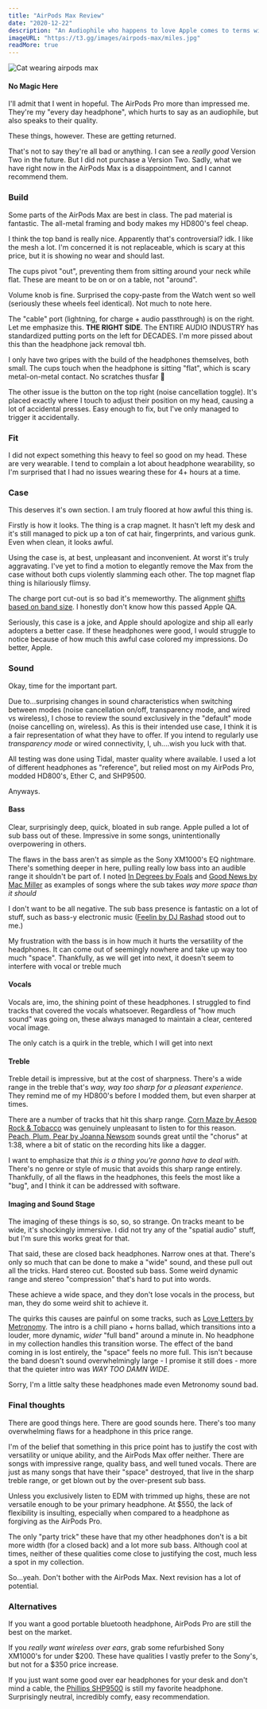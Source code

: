 ```yaml
---
title: "AirPods Max Review"
date: "2020-12-22"
description: "An Audiophile who happens to love Apple comes to terms with this terrible product"
imageURL: "https://t3.gg/images/airpods-max/miles.jpg"
readMore: true
---
```


![Cat wearing airpods max](https://t3.gg/images/airpods-max/miles.jpg)

#### No Magic Here

I'll admit that I went in hopeful. The AirPods Pro more than impressed me. They're my "every day headphone", which hurts to say as an audiophile, but also speaks to their quality.

These things, however. These are getting returned.

That's not to say they're all bad or anything. I can see a _really good_ Version Two in the future. But I did not purchase a Version Two. Sadly, what we have right now in the AirPods Max is a disappointment, and I cannot recommend them.

### Build

Some parts of the AirPods Max are best in class. The pad material is fantastic. The all-metal framing and body makes my HD800's feel cheap.

I think the top band is really nice. Apparently that's controversial? idk. I like the mesh a lot. I'm concerned it is not replaceable, which is scary at this price, but it is showing no wear and should last.

The cups pivot "out", preventing them from sitting around your neck while flat. These are meant to be on or on a table, not "around".

Volume knob is fine. Surprised the copy-paste from the Watch went so well (seriously these wheels feel identical). Not much to note here.

The "cable" port (lightning, for charge + audio passthrough) is on the right. Let me emphasize this. **THE RIGHT SIDE**. The ENTIRE AUDIO INDUSTRY has standardized putting ports on the left for DECADES. I'm more pissed about this than the headphone jack removal tbh.

I only have two gripes with the build of the headphones themselves, both small. The cups touch when the headphone is sitting "flat", which is scary metal-on-metal contact. No scratches thusfar 🤞

The other issue is the button on the top right (noise cancellation toggle). It's placed exactly where I touch to adjust their position on my head, causing a lot of accidental presses. Easy enough to fix, but I've only managed to trigger it accidentally.

### Fit

I did not expect something this heavy to feel so good on my head. These are very wearable. I tend to complain a lot about headphone wearability, so I'm surprised that I had no issues wearing these for 4+ hours at a time.

### Case

This deserves it's own section. I am truly floored at how awful this thing is.

Firstly is how it looks. The thing is a crap magnet. It hasn't left my desk and it's still managed to pick up a ton of cat hair, fingerprints, and various gunk. Even when clean, it looks awful.

Using the case is, at best, unpleasant and inconvenient. At worst it's truly aggravating. I've yet to find a motion to elegantly remove the Max from the case without both cups violently slamming each other. The top magnet flap thing is hilariously flimsy.

The charge port cut-out is so bad it's memeworthy. The alignment [shifts based on band size](https://x.com/theo/status/1341567760405413889). I honestly don't know how this passed Apple QA.

Seriously, this case is a joke, and Apple should apologize and ship all early adopters a better case. If these headphones were good, I would struggle to notice because of how much this awful case colored my impressions. Do better, Apple.

### Sound

Okay, time for the important part.

Due to...surprising changes in sound characteristics when switching between modes (noise cancellation on/off, transparency mode, and wired vs wireless), I chose to review the sound exclusively in the "default" mode (noise cancelling on, wireless). As this is their intended use case, I think it is a fair representation of what they have to offer. If you intend to regularly use _transparency mode_ or wired connectivity, I, uh....wish you luck with that.

All testing was done using Tidal, master quality where available. I used a lot of different headphones as "reference", but relied most on my AirPods Pro, modded HD800's, Ether C, and SHP9500.

Anyways.

#### Bass

Clear, surprisingly deep, quick, bloated in sub range. Apple pulled a lot of sub bass out of these. Impressive in some songs, unintentionally overpowering in others.

The flaws in the bass aren't as simple as the Sony XM1000's EQ nightmare. There's something deeper in here, pulling really low bass into an audible range it shouldn't be part of. I noted [In Degrees by Foals](https://tidal.com/browse/track/104850234) and [Good News by Mac Miller](https://tidal.com/browse/track/127872910) as examples of songs where the sub takes _way more space than it should_

I don't want to be all negative. The sub bass presence is fantastic on a lot of stuff, such as bass-y electronic music ([Feelin by DJ Rashad](https://tidal.com/browse/track/111934877) stood out to me.)

My frustration with the bass is in how much it hurts the versatility of the headphones. It can come out of seemingly nowhere and take up way too much "space". Thankfully, as we will get into next, it doesn't seem to interfere with vocal or treble much

#### Vocals

Vocals are, imo, the shining point of these headphones. I struggled to find tracks that covered the vocals whatsoever. Regardless of "how much sound" was going on, these always managed to maintain a clear, centered vocal image.

The only catch is a quirk in the treble, which I will get into next

#### Treble

Treble detail is impressive, but at the cost of sharpness. There's a wide range in the treble that's _way, way too sharp for a pleasant experience_. They remind me of my HD800's before I modded them, but even sharper at times.

There are a number of tracks that hit this sharp range. [Corn Maze by Aesop Rock & Tobacco](https://tidal.com/browse/track/143829701) was genuinely unpleasant to listen to for this reason. [Peach, Plum, Pear by Joanna Newsom](https://tidal.com/browse/track/111390583) sounds great until the "chorus" at 1:38, where a bit of static on the recording hits like a dagger.

I want to emphasize that _this is a thing you're gonna have to deal with_. There's no genre or style of music that avoids this sharp range entirely. Thankfully, of all the flaws in the headphones, this feels the most like a "bug", and I think it can be addressed with software.

#### Imaging and Sound Stage

The imaging of these things is so, so, so strange. On tracks meant to be wide, it's shockingly immersive. I did not try any of the "spatial audio" stuff, but I'm sure this works great for that.

That said, these are closed back headphones. Narrow ones at that. There's only so much that can be done to make a "wide" sound, and these pull out all the tricks. Hard stereo cut. Boosted sub bass. Some weird dynamic range and stereo "compression" that's hard to put into words.

These achieve a wide space, and they don't lose vocals in the process, but man, they do some weird shit to achieve it.

The quirks this causes are painful on some tracks, such as [Love Letters by Metronomy](https://tidal.com/browse/track/43420011). The intro is a chill piano + horns ballad, which transitions into a louder, more dynamic, _wider_ "full band" around a minute in. No headphone in my collection handles this transition worse. The effect of the band coming in is lost entirely, the "space" feels no more full. This isn't because the band doesn't sound overwhelmingly large - I promise it still does - more that the quieter intro was _WAY TOO DAMN WIDE_.

Sorry, I'm a little salty these headphones made even Metronomy sound bad.

### Final thoughts

There are good things here. There are good sounds here. There's too many overwhelming flaws for a headphone in this price range.

I'm of the belief that something in this price point has to justify the cost with versatility or unique ability, and the AirPods Max offer neither. There are songs with impressive range, quality bass, and well tuned vocals. There are just as many songs that have their "space" destroyed, that live in the sharp treble range, or get blown out by the over-present sub bass.

Unless you exclusively listen to EDM with trimmed up highs, these are not versatile enough to be your primary headphone. At $550, the lack of flexibility is insulting, especially when compared to a headphone as forgiving as the AirPods Pro.

The only "party trick" these have that my other headphones don't is a bit more width (for a closed back) and a lot more sub bass. Although cool at times, neither of these qualities come close to justifying the cost, much less a spot in my collection.

So...yeah. Don't bother with the AirPods Max. Next revision has a lot of potential.

### Alternatives

If you want a good portable bluetooth headphone, AirPods Pro are still the best on the market.

If you _really want wireless over ears_, grab some refurbished Sony XM1000's for under $200. These have qualities I vastly prefer to the Sony's, but not for a $350 price increase.

If you just want some good over ear headphones for your desk and don't mind a cable, the [Phillips SHP9500](https://www.amazon.com/Philips-SHP9500S-Precision-Over-ear-Headphones/dp/B00ENMK1DW/?tag=t309-20) is still my favorite headphone. Surprisingly neutral, incredibly comfy, easy recommendation.
